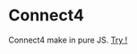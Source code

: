 # Connect4
Connect4 make in pure JS.
<a href="https://1irda.alwaysdata.net/projets/Connect4/">Try !</a>
